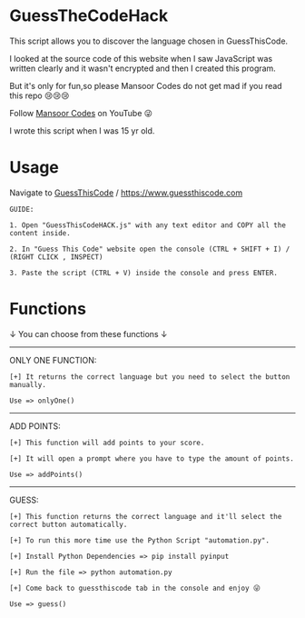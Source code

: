 # GuessTheCodeHack
This script allows you to discover the language chosen in GuessThisCode.

I looked at the source code of this website when I saw JavaScript was written clearly and it wasn't encrypted and then I created this program. 

But it's only for fun,so please Mansoor Codes do not get mad if you read this repo 😢😢😢

Follow [Mansoor Codes](https://www.youtube.com/channel/UCdtys5fMiaI_NJPeshNzxMQ) on YouTube 😜

I wrote this script when I was 15 yr old.

# Usage
Navigate to [GuessThisCode](https://www.guessthiscode.com) / https://www.guessthiscode.com

    GUIDE:
    
    1. Open "GuessThisCodeHACK.js" with any text editor and COPY all the content inside.

    2. In "Guess This Code" website open the console (CTRL + SHIFT + I) / (RIGHT CLICK , INSPECT)
    
    3. Paste the script (CTRL + V) inside the console and press ENTER.
    
   
# Functions
↓ You can choose from these functions ↓

------------------------------

   ONLY ONE FUNCTION:

    [+] It returns the correct language but you need to select the button manually.
    
    Use => onlyOne()
   
   
  -----------------------------------------------------------------
   
   
  ADD POINTS:
  
    [+] This function will add points to your score.

    [+] It will open a prompt where you have to type the amount of points.
    
    Use => addPoints()
    
    
 -----------------------------------------------------------------
   
   
  GUESS:
  
    [+] This function returns the correct language and it'll select the correct button automatically.

    [+] To run this more time use the Python Script "automation.py".
    
    [+] Install Python Dependencies => pip install pyinput
    
    [+] Run the file => python automation.py
    
    [+] Come back to guessthiscode tab in the console and enjoy 😜
    
    Use => guess()
   
   
   
